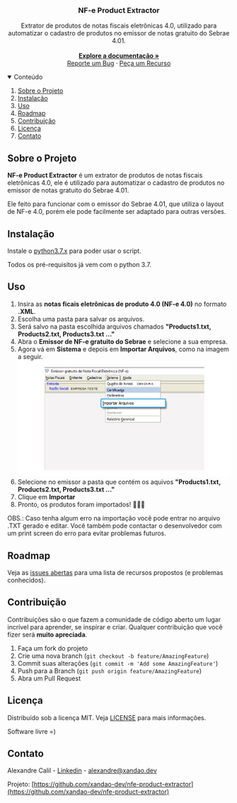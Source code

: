 <br />
<p align="center">
  <h3 align="center">NF-e Product Extractor</h3>

  <p align="center">
    Extrator de produtos de notas fiscais eletrônicas 4.0, utilizado para automatizar o cadastro de produtos no emissor de notas gratuito do Sebrae 4.01.
    <br />
	<br />
    <a href="https://github.com/xandao-dev/nfe-product-extractor"><strong>Explore a documentação »</strong></a>
    <br />
    <a href="https://github.com/xandao-dev/nfe-product-extractor/issue">Reporte um Bug</a>
    ·
    <a href="https://github.com/xandao-dev/nfe-product-extractor/issues">Peça um Recurso</a>
  </p>
</p>


<!-- TABLE OF CONTENTS -->
<details open="open">
  <summary>Conteúdo</summary>
  <ol>
    <li><a href="#sobre-o-projeto">Sobre o Projeto</a></li>
    <li><a href="#instalação">Instalação</a></li>
    <li><a href="#uso">Uso</a></li>
    <li><a href="#roadmap">Roadmap</a></li>
    <li><a href="#contribuição">Contribuição</a></li>
    <li><a href="#licença">Licença</a></li>
    <li><a href="#contato">Contato</a></li>
  </ol>
</details>

## Sobre o Projeto

**NF-e Product Extractor** é um extrator de produtos de notas fiscais eletrônicas 4.0, ele é utilizado para automatizar o cadastro de produtos no emissor de notas gratuito do Sebrae 4.01.

Ele feito para funcionar com o emissor do Sebrae 4.01, que utiliza o layout de NF-e 4.0, porém ele pode facilmente ser adaptado para outras versões.

## Instalação

Instale o [python3.7.x](https://www.python.org/downloads/) para poder usar o script.

Todos os pré-requisitos já vem com o python 3.7.

## Uso

1. Insira as **notas ficais eletrônicas de produto 4.0 (NF-e 4.0)** no formato **.XML**. 
1. Escolha uma pasta para salvar os arquivos.
1. Será salvo na pasta escolhida arquivos chamados **"Products1.txt, Products2.txt, Products3.txt ..."**
1. Abra o **Emissor de NF-e gratuito do Sebrae** e selecione a sua empresa.
1. Agora vá em **Sistema** e depois em **Importar Arquivos**, como na imagem a seguir.![](./assets/images/img1.jpg)
1. Selecione no emissor a pasta que contém os aquivos **"Products1.txt, Products2.txt, Products3.txt ..."**
1. Clique em **Importar**
1. Pronto, os produtos foram importados! :clap::clap::clap:

OBS.: Caso tenha algum erro na importação você pode entrar no arquivo .TXT gerado e editar. Você também pode contactar o desenvolvedor com um print screen do erro para evitar problemas futuros.

## Roadmap

Veja as [issues abertas](https://github.com/xandao-dev/nfe-product-extractor/issues) para uma lista de recursos propostos (e problemas conhecidos).

## Contribuição

Contribuições são o que fazem a comunidade de código aberto um lugar incrível para aprender, se inspirar e criar. Qualquer contribuição que você fizer será **muito apreciada**.

1. Faça um fork do projeto
2. Crie uma nova branch (`git checkout -b feature/AmazingFeature`)
3. Commit suas alterações (`git commit -m 'Add some AmazingFeature'`)
4. Push para a Branch (`git push origin feature/AmazingFeature`)
5. Abra um Pull Request

## Licença

Distribuído sob a licença MIT. Veja [LICENSE](./LICENSE.md) para mais informações.

Software livre =)

## Contato

Alexandre Calil - [Linkedin](https://www.linkedin.com/in/xandao-dev/) - [alexandre@xandao.dev](mailto:alexandre@xandao.dev)

Projeto: [https://github.com/xandao-dev/nfe-product-extractor](https://github.com/xandao-dev/nfe-product-extractor)
